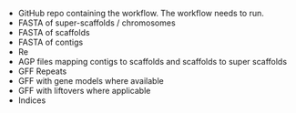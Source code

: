 - GitHub repo containing the workflow. The workflow needs to run.
- FASTA of super-scaffolds / chromosomes
- FASTA of scaffolds
- FASTA of contigs
- Re
- AGP files mapping contigs to scaffolds and scaffolds to super scaffolds
- GFF Repeats
- GFF with gene models where available
- GFF with liftovers where applicable
- Indices